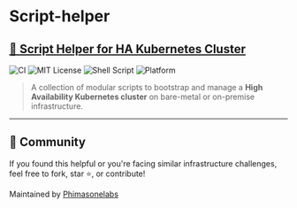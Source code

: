 # Script-helper


## [🧰 Script Helper for HA Kubernetes Cluster](scripts/k8s-bare-metal)
![CI](https://github.com/phimasonelabs/script-helper/actions/workflows/ci.yml/badge.svg)
![MIT License](https://img.shields.io/badge/license-MIT-blue.svg)
![Shell Script](https://img.shields.io/badge/script-bash-blue)
![Platform](https://img.shields.io/badge/platform-bare--metal%20%7C%20on--prem-green)

> A collection of modular scripts to bootstrap and manage a **High Availability Kubernetes cluster** on bare-metal or on-premise infrastructure.

---

## 🔗 Community
If you found this helpful or you're facing similar infrastructure challenges, feel free to fork, star ⭐️, or contribute!

Maintained by [Phimasonelabs](https://github.com/phimasonelabs)
